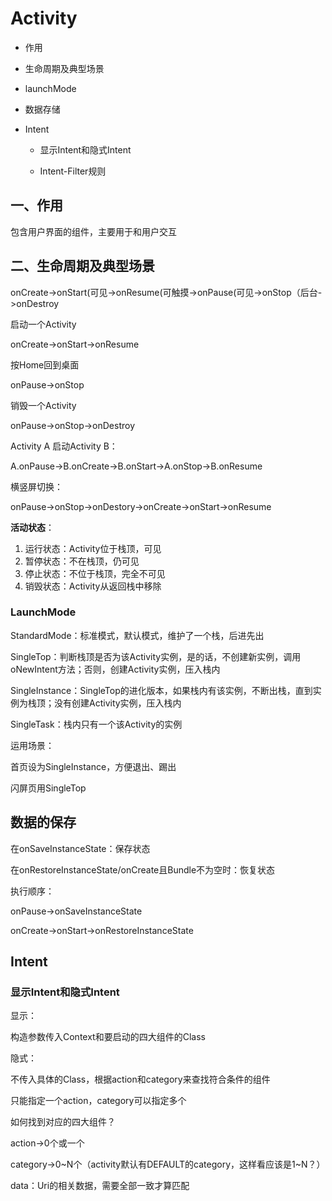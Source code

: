 # Activity

- 作用

- 生命周期及典型场景

- launchMode

- 数据存储

- Intent

  - 显示Intent和隐式Intent

  - Intent-Filter规则

## 一、作用

包含用户界面的组件，主要用于和用户交互

## 二、生命周期及典型场景

onCreate->onStart(可见->onResume(可触摸->onPause(可见->onStop（后台->onDestroy

启动一个Activity

onCreate->onStart->onResume

按Home回到桌面

onPause->onStop

销毁一个Activity

onPause->onStop->onDestroy

Activity A 启动Activity B：

A.onPause->B.onCreate->B.onStart->A.onStop->B.onResume

横竖屏切换：

onPause->onStop->onDestory->onCreate->onStart->onResume

**活动状态**：

1. 运行状态：Activity位于栈顶，可见
2. 暂停状态：不在栈顶，仍可见
3. 停止状态：不位于栈顶，完全不可见
4. 销毁状态：Activity从返回栈中移除

### LaunchMode

StandardMode：标准模式，默认模式，维护了一个栈，后进先出

SingleTop：判断栈顶是否为该Activity实例，是的话，不创建新实例，调用oNewIntent方法；否则，创建Activity实例，压入栈内

SingleInstance：SingleTop的进化版本，如果栈内有该实例，不断出栈，直到实例为栈顶；没有创建Activity实例，压入栈内

SingleTask：栈内只有一个该Activity的实例

运用场景：

首页设为SingleInstance，方便退出、踢出

闪屏页用SingleTop

## 数据的保存

在onSaveInstanceState：保存状态

在onRestoreInstanceState/onCreate且Bundle不为空时：恢复状态

执行顺序：

onPause->onSaveInstanceState

onCreate->onStart->onRestoreInstanceState

## Intent

### 显示Intent和隐式Intent

显示：

构造参数传入Context和要启动的四大组件的Class

隐式：

不传入具体的Class，根据action和category来查找符合条件的组件

只能指定一个action，category可以指定多个

如何找到对应的四大组件？

action->0个或一个

category->0~N个（activity默认有DEFAULT的category，这样看应该是1~N？）

data：Uri的相关数据，需要全部一致才算匹配
